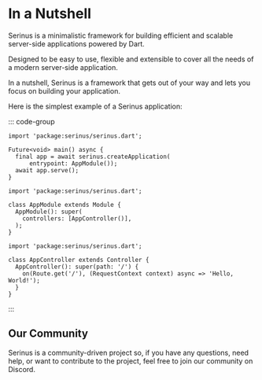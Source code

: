 # In a Nutshell

Serinus is a minimalistic framework for building efficient and scalable server-side applications powered by Dart.

Designed to be easy to use, flexible and extensible to cover all the needs of a modern server-side application.

In a nutshell, Serinus is a framework that gets out of your way and lets you focus on building your application.

Here is the simplest example of a Serinus application:

::: code-group

```dart[main.dart]
import 'package:serinus/serinus.dart';

Future<void> main() async {
  final app = await serinus.createApplication(
      entrypoint: AppModule());
  await app.serve();
}
```

```dart[app_module.dart]
import 'package:serinus/serinus.dart';

class AppModule extends Module {
  AppModule(): super(
	controllers: [AppController()],
  );
}
```

```dart[app_controller.dart]
import 'package:serinus/serinus.dart';

class AppController extends Controller {
  AppController(): super(path: '/') {
	on(Route.get('/'), (RequestContext context) async => 'Hello, World!');
  }
}
```

:::

## Our Community

Serinus is a community-driven project so, if you have any questions, need help, or want to contribute to the project, feel free to join our community on Discord.

<script setup>
  import BtnLink from '../components/btn-link.vue';
</script>

<div class="grid grid-cols-1 md:grid-cols-2 gap-4">
	<BtnLink link="https://discord.gg/zydgnJ3ksJ" title="Discord" description="Official Serinus discord server" />
	<BtnLink link="https://x.com/serinus_nest" title="Twitter/X" description="Keep in touch with the latest updates" />
	<BtnLink link="https://github.com/francescovallone/serinus" title="GitHub" description="Source code and contributions" />
</div>
